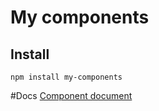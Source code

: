 # My components


## Install

```
npm install my-components
```

#Docs
[Component document](https://xujihui1985.github.io/my-component/#ProgressBar)

